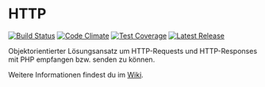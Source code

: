 # HTTP

[![Build Status](https://travis-ci.org/Prowect/HTTP.svg)](https://travis-ci.org/Prowect/HTTP)
[![Code Climate](https://codeclimate.com/github/Prowect/HTTP/badges/gpa.svg)](https://codeclimate.com/github/Prowect/HTTP)
[![Test Coverage](https://codeclimate.com/github/Prowect/HTTP/badges/coverage.svg)](https://codeclimate.com/github/Prowect/HTTP/coverage)
[![Latest Release](https://img.shields.io/packagist/v/drips/HTTP.svg)](https://packagist.org/packages/drips/http)

Objektorientierter Lösungsansatz um HTTP-Requests und HTTP-Responses mit PHP empfangen bzw. senden zu können.

Weitere Informationen findest du im [Wiki](https://github.com/Prowect/HTTP/wiki).